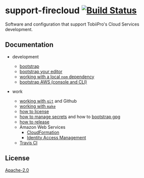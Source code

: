 # support-firecloud [![Build Status][2]][1]

Software and configuration that support TobiiPro's Cloud Services development.


## Documentation

* development
  * [bootstrap](doc/bootstrap.md)
  * [bootstrap your editor](doc/bootstrap-your-editor.md)
  * [working with a local `npm` dependency](doc/working-with-a-local-npm-dep.md)
  * [bootstrap AWS (console and CLI)](doc/bootstrap-aws.md)

* work
  * [working with `git`](doc/working-with-git.md) and Github
  * [working with `make`](doc/working-with-make.md)
  * [how to license](doc/how-to-license.md)
  * [how to manage secrets](doc/how-to-manage-secrets.md) and how to [bootstrap gpg](doc/bootstrap-gpg.md)
  * [how to release](doc/how-to-release.md)
  * Amazon Web Services
    * [CloudFormation](../repo/cfn/README.md)
    * [Identity Access Management](aws-iam.md)
  * [Travis CI](doc/travis-ci.md)


## License

[Apache-2.0](LICENSE)


  [1]: https://travis-ci.org/tobiipro/support-firecloud
  [2]: https://travis-ci.org/tobiipro/support-firecloud.svg?branch=master
